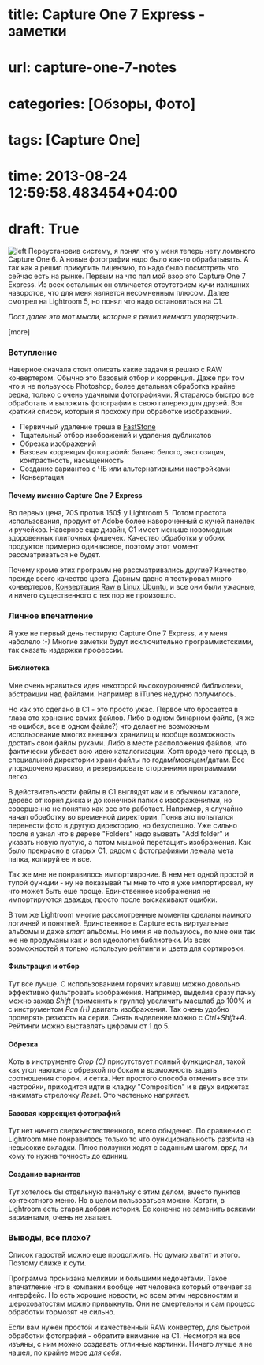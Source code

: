 # title: Capture One 7 Express - заметки
# url: capture-one-7-notes
# categories: [Обзоры, Фото]
# tags: [Capture One]
# time: 2013-08-24 12:59:58.483454+04:00
# draft: True

![left](~capture-one.png)
Переустановив систему, я понял что у меня теперь нету ломаного Capture One 6. А новые фотографии надо было как-то обрабатывать. А так как я решил прикупить лицензию, то надо было посмотреть что сейчас есть на рынке. Первым на что пал мой взор это Capture One 7 Express. Из всех остальных он отличается отсутствием кучи излишних наворотов, что для меня является несомненным плюсом. Далее смотрел на Lightroom 5, но понял что надо остановиться на С1.

*Пост далее это мот мысли, которые я решил немного упорядочить*.

[more]

### Вступление
Наверное сначала стоит описать какие задачи я решаю с RAW конвертером. Обычно это базовый отбор и коррекция. Даже при том что я не пользуюсь Photoshop, более детальная обработка крайне редка, только с очень удачными фотографиями. Я стараюсь быстро все обработать и выложить фотографии в свою галерею для друзей.
Вот краткий список, который я прохожу при обработке изображений.

* Первичный удаление треша в [FastStone](http://www.faststone.org/FSViewerDetail.htm)
* Тщательный отбор изображений и удаления дубликатов
* Обрезка изображений
* Базовая коррекция фотографий: баланс белого, экспозиция, контрастность, насыщенность
* Создание вариантов с ЧБ или альтернативными настройками
* Конвертация

#### Почему именно Capture One 7 Express
Во первых цена, 70$ против 150$ у Lightroom 5. Потом простота использования, продукт от Adobe более навороченный с кучей панелек и ручейков. Наверное еще дизайн, С1 имеет меньше новомодных здоровенных плиточных фишечек. Качество обработки у обоих продуктов примерно одинаковое, поэтому этот момент рассматриваться не будет. 

Почему кроме этих программ не рассматривались другие? Качество, прежде всего качество цвета. Давным давно я тестировал много конвертеров, [Конвертация Raw в Linux Ubuntu](http://isudo.ru/2009/01/raw-conversion-in-ubuntu/), и все они были ужасные, и ничего существенного с тех пор не произошло.

### Личное впечатление
Я уже не первый день тестирую Capture One 7 Express, и у меня наболело :-) Многие заметки будут исключительно программистскими, так сказать издержки профессии.

#### Библиотека
Мне очень нравиться идея некоторой высокоуровневой библиотеки, абстракции над файлами. Например в iTunes недурно получилось. 

Но как это сделано в С1 - это просто ужас. Первое что бросается в глаза это хранение самих файлов. Либо в одном бинарном файле, (я же не ошибся, все в одном файле?) что делает не возможным использование многих внешних хранилищ и вообще возможность достать свои файлы руками. Либо в месте расположения файлов, что фактически убивает всю идею каталогизации. Хотя вроде чего проще, в специальной директории храни файлы по годам/месяцам/датам. Все упорядочено красиво, и резервировать сторонними программами легко.

В действительности файлы в С1 выглядят как и в обычном каталоге, дерево от корня диска и до конечной папки с изображениями, но совершенно не понятно как все это работает. Например, я случайно начал обработку во временной директории. Поняв это попытался перенести фото в другую директорию, но безуспешно. Уже сильно после я узнал что в дереве "Folders" надо вызвать "Add folder" и указать новую пустую, а потом мышкой перетащить изображения. Как было прекрасно в старых С1, рядом с фотографиями лежала мета папка, копируй ее и все.

Так же мне не понравилось импортивроние. В нем нет одной простой и тупой функции - ну не показывай ты мне то что я уже импортировал, ну что может быть еще проще. Единственное изображения не импортируются дважды, просто после выскакивают ошибки.

В том же Lightroom многие рассмотренные моменты сделаны намного логичней и понятней. Единственное в Capture есть виртуальные альбомы и даже *smart* альбомы. Но ими я не пользуюсь, по мне они так же не продуманы как и вся идеология библиотеки. Из всех возможностей я только использую рейтинги и цвета для сортировки.

#### Фильтрация и отбор
Тут все лучше. С использованием горячих клавиш можно довольно эффективно фильтровать изображения. Например, выделив сразу пачку можно зажав *Shift* (применить к группе) увеличить масштаб до 100% и с инструментом *Pan (H)* двигать изображения. Так очень удобно проверять резкость на серии. Снять выделение можно с *Ctrl+Shift+A*. Рейтинги можно выставлять цифрами от 1 до 5.

#### Обрезка
Хоть в инструменте *Crop (C)* присутствует полный функционал, такой как угол наклона с обрезкой по бокам и возможность задать соотношения сторон, и сетка. Нет простого способа отменить все эти настройки, приходится идти в кладку "Composition" и в двух виджетах нажимать стрелочку *Reset*. Это частенько напрягает.

#### Базовая коррекция фотографий
Тут нет ничего сверхъестественного, всего обыденно. По сравнению с Lightroom мне понравилось только то что функциональность разбита на невысокие вкладки. Плюс ползунки ходят с заданным шагом, вряд ли кому то нужна точность до единиц.

#### Создание вариантов
Тут хотелось бы отдельную панельку с этим делом, вместо пунктов контекстного меню. Но в целом пользоваться можно. Кстати, в Lightroom есть старая добрая история. Ее конечно не заменить всякими вариантами, очень не хватает.

### Выводы, все плохо?
Список гадостей можно еще продолжить. Но думаю хватит и этого. Поэтому ближе к сути.

Программа пронизана мелкими и большими недочетами. Такое впечатление что в компании вообще нет человека который отвечает за интерфейс. Но есть хорошие новости, ко всем этим неровностям и шероховатостям можно привыкнуть. Они не смертельны и сам процесс обработки тормозят не сильно.

Если вам нужен простой и качественный RAW конвертер, для быстрой обработки фотографий - обратите внимание на С1. Несмотря на все изъяны, с ним можно создавать отличные картинки. Ничего лучше я не нашел, по крайне мере *для себя*.